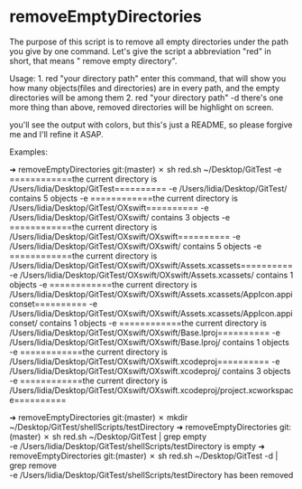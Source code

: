 # removeEmptyDirectories

The purpose of this script is to remove all empty directories under the path you give by one command.
Let's give the script a abbreviation "red" in short, that means " remove empty directory".

Usage:
    1. red "your directory path"
        enter this command, that will show you how many objects(files and directories) are in every path,
        and the empty directories will be among them
    2. red "your directory path" -d
        there's one more thing than above, removed directories will be highlight on screen.
        
you'll see the output with colors, but this's just a README, so please forgive me and I'll refine it ASAP.

Examples:

➜  removeEmptyDirectories git:(master) ✗ sh red.sh ~/Desktop/GitTest
-e ============the current directory is /Users/lidia/Desktop/GitTest==========
-e /Users/lidia/Desktop/GitTest/  contains  5 objects
-e ============the current directory is /Users/lidia/Desktop/GitTest/OXswift==========
-e /Users/lidia/Desktop/GitTest/OXswift/  contains  3 objects
-e ============the current directory is /Users/lidia/Desktop/GitTest/OXswift/OXswift==========
-e /Users/lidia/Desktop/GitTest/OXswift/OXswift/  contains  5 objects
-e ============the current directory is /Users/lidia/Desktop/GitTest/OXswift/OXswift/Assets.xcassets==========
-e /Users/lidia/Desktop/GitTest/OXswift/OXswift/Assets.xcassets/  contains  1 objects
-e ============the current directory is /Users/lidia/Desktop/GitTest/OXswift/OXswift/Assets.xcassets/AppIcon.appiconset==========
-e /Users/lidia/Desktop/GitTest/OXswift/OXswift/Assets.xcassets/AppIcon.appiconset/  contains  1 objects
-e ============the current directory is /Users/lidia/Desktop/GitTest/OXswift/OXswift/Base.lproj==========
-e /Users/lidia/Desktop/GitTest/OXswift/OXswift/Base.lproj/  contains  1 objects
-e ============the current directory is /Users/lidia/Desktop/GitTest/OXswift/OXswift.xcodeproj==========
-e /Users/lidia/Desktop/GitTest/OXswift/OXswift.xcodeproj/  contains  3 objects
-e ============the current directory is /Users/lidia/Desktop/GitTest/OXswift/OXswift.xcodeproj/project.xcworkspace==========


➜  removeEmptyDirectories git:(master) ✗ mkdir ~/Desktop/GitTest/shellScripts/testDirectory
➜  removeEmptyDirectories git:(master) ✗ sh red.sh ~/Desktop/GitTest | grep empty       
-e /Users/lidia/Desktop/GitTest/shellScripts/testDirectory is empty
➜  removeEmptyDirectories git:(master) ✗ sh red.sh ~/Desktop/GitTest -d | grep remove      
-e /Users/lidia/Desktop/GitTest/shellScripts/testDirectory  has been removed

